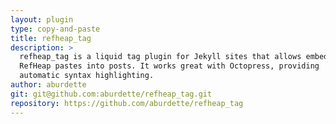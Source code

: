 ```yaml
---
layout: plugin
type: copy-and-paste
title: refheap_tag
description: >
  refheap_tag is a liquid tag plugin for Jekyll sites that allows embedding
  RefHeap pastes into posts. It works great with Octopress, providing
  automatic syntax highlighting.
author: aburdette
git: git@github.com:aburdette/refheap_tag.git
repository: https://github.com/aburdette/refheap_tag
---
```

